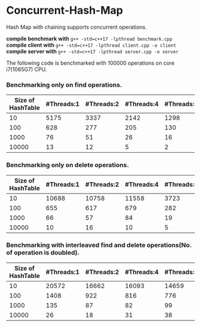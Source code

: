 # Concurrent-Hash-Map
Hash Map with chaining supports concurrent operations.

<b> compile benchmark with </b>  `g++ -std=c++17 -lpthread benchmark.cpp` <br>
<b> compile client with </b>  `g++ -std=c++17 -lpthread client.cpp -o client` <br>
<b> compile server with </b>  `g++ -std=c++17 -lpthread server.cpp -o server` <br>

<p>The following code is benchmarked with 100000 operations on core i7(1065G7) CPU.</p>


### Benchmarking only on find operations.
   Size of HashTable  |  #Threads:1 | #Threads:2 | #Threads:4 | #Threads:8 |
| ------------- | ------------- | ------------- | ------------- | ------------- |
| 10  | 5175  | 3337  | 2142  | 1298  |
| 100  | 628  | 277  | 205  | 130  |
| 1000  | 76  | 51  | 26  | 16  |
| 10000  |  13  | 12  | 5  | 2  |


### Benchmarking only on delete operations.
   Size of HashTable  |  #Threads:1 | #Threads:2 | #Threads:4 | #Threads:8 |
| ------------- | ------------- | ------------- | ------------- | ------------- |
| 10  | 10688  | 10758  | 11558  | 3723  |
| 100  | 655  | 617  | 679  | 282  |
| 1000  | 66  | 57  | 84  | 19  |
| 10000  |  10  | 16  | 10  | 5  |

### Benchmarking with interleaved find and delete operations(No. of operation is doubled).
   Size of HashTable  |  #Threads:1 | #Threads:2 | #Threads:4 | #Threads:8 |
| ------------- | ------------- | ------------- | ------------- | ------------- |
| 10  | 20572  | 16662  | 16093  | 14659  |
| 100  | 1408  | 922  | 816  | 776  |
| 1000  | 135  | 87  | 82  | 99  |
| 10000  |  26  | 18  | 31  | 38  |
